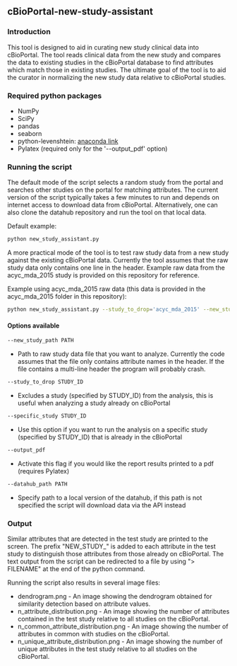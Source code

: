 ## cBioPortal-new-study-assistant

### Introduction
This tool is designed to aid in curating new study clinical data into cBioPortal.  The tool reads clinical data from the new study and compares the data to existing studies in the cBioPortal database to find attributes which match those in existing studies.  The ultimate goal of the tool is to aid the curator in normalizing the new study data relative to cBioPortal studies.

### Required python packages
 * NumPy
 * SciPy
 * pandas
 * seaborn
 * python-levenshtein: [anaconda link](https://anaconda.org/conda-forge/python-levenshtein)
 * Pylatex (required only for the '--output_pdf' option)

### Running the script
The default mode of the script selects a random study from the portal and searches other studies on the portal for matching attributes.  The current version of the script typically takes a few minutes to run and depends on internet access to download data from cBioPortal.  Alternatively, one can also clone the datahub repository and run the tool on that local data.

Default example:
```bash
python new_study_assistant.py
```

A more practical mode of the tool is to test raw study data from a new study against the existing cBioPortal data.  Currently the tool assumes that the raw study data only contains one line in the header.  Example raw data from the acyc_mda_2015 study is provided on this repository for reference.

Example using acyc_mda_2015 raw data (this data is provided in the acyc_mda_2015 folder in this repository):
```bash
python new_study_assistant.py --study_to_drop='acyc_mda_2015' --new_study_path='./acyc_mda_2015/raw_data_clinical.txt' > similarity_output.txt
```

#### Options available
```bash
--new_study_path PATH
```
 * Path to raw study data file that you want to analyze. Currently the code assumes that the file only contains attribute names in the header.  If the file contains a multi-line header the program will probably crash.

```bash
--study_to_drop STUDY_ID
```
 * Excludes a study (specified by STUDY_ID) from the analysis, this is useful when analyzing a study already on cBioPortal

```bash
--specific_study STUDY_ID
```
 * Use this option if you want to run the analysis on a specific study (specified by STUDY_ID) that is already in the cBioPortal

```bash
--output_pdf
```
 * Activate this flag if you would like the report results printed to a pdf (requires Pylatex)

```bash
--datahub_path PATH
```
 * Specify path to a local version of the datahub, if this path is not specified the script will download data via the API instead


### Output
Similar attributes that are detected in the test study are printed to the screen.  The prefix "NEW_STUDY_" is added to each attribute in the test study to distinguish those attributes from those already on cBioPortal.  The text output from the script can be redirected to a file by using "> FILENAME" at the end of the python command.

Running the script also results in several image files:
 * dendrogram.png - An image showing the dendrogram obtained for similarity detection based on attribute values.
 * n_attribute_distribution.png - An image showing the number of attributes contained in the test study relative to all studies on the cBioPortal.
 * n_common_attribute_distribution.png - An image showing the number of attributes in common with studies on the cBioPortal.
 * n_unique_attribute_distribution.png - An image showing the number of unique attributes in the test study relative to all studies on the cBioPortal.
